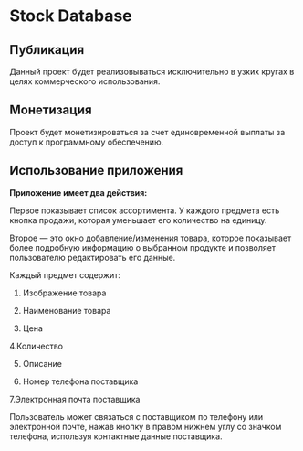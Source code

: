 # Stock Database

## Публикация 

Данный проект будет реализовываться исключительно в узких кругах в целях коммерческого использования.

## Монетизация

Проект будет монетизироваться за счет единовременной выплаты за доступ к программному обеспечению. 

## Использование приложения

**Приложение имеет два действия:**

Первое показывает список ассортимента. У каждого предмета есть кнопка продажи, которая уменьшает его количество на единицу.

Второе — это окно добавление/изменения товара, которое показывает более подробную информацию о выбранном продукте и позволяет пользователю редактировать его данные. 

Каждый предмет содержит:

  1. Изображение товара

  2. Наименование товара

  3. Цена

  4.Количество

  5. Описание

  6. Номер телефона поставщика

  7.Электронная почта поставщика

Пользователь может связаться с поставщиком по телефону или электронной почте, нажав кнопку в правом нижнем углу со значком телефона, используя контактные данные поставщика.
